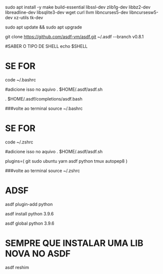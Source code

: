 sudo apt install -y make build-essential libssl-dev zlib1g-dev libbz2-dev libreadline-dev libsqlite3-dev wget curl llvm libncurses5-dev libncursesw5-dev xz-utils tk-dev

sudo apt update && sudo apt upgrade

git clone https://github.com/asdf-vm/asdf.git ~/.asdf --branch v0.8.1

#SABER O TIPO DE SHELL
echo $SHELL

# SE FOR <bash>
code ~/.bashrc

#adicione isso no aquivo
. $HOME/.asdf/asdf.sh

. $HOME/.asdf/completions/asdf.bash

###volte ao terminal
source ~/.bashrc

# SE FOR <Zsh>

code ~/.zshrc

#adicione isso no aquivo
. $HOME/.asdf/asdf.sh

plugins=(
  git
  sudo
  ubuntu
  yarn
  asdf
  python
  tmux
  autopep8
  )

###volte ao terminal
source ~/.zshrc

# ADSF

asdf plugin-add python

asdf install python 3.9.6

asdf global python 3.9.6

# SEMPRE QUE INSTALAR UMA LIB NOVA NO ASDF
asdf reshim

